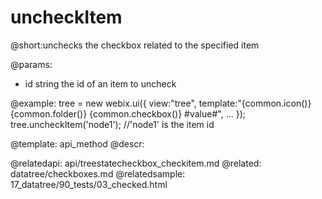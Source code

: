 uncheckItem
=============
@short:unchecks the checkbox	related to the specified item
	

@params:
- id	string	the id of an item to uncheck


@example:
tree = new webix.ui({
    view:"tree",
  	template:"{common.icon()} {common.folder()} {common.checkbox()} #value#",
    ...
});
tree.uncheckItem('node1'); //'node1' is the item id

@template:	api_method
@descr:

@relatedapi:
	api/treestatecheckbox_checkitem.md
@related:
	datatree/checkboxes.md
@relatedsample:
	17_datatree/90_tests/03_checked.html